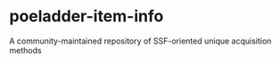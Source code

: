 # poeladder-item-info

A community-maintained repository of SSF-oriented unique acquisition methods
